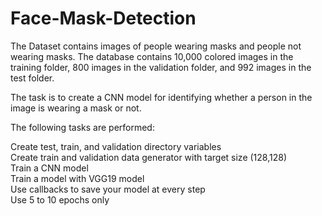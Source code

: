 # Face-Mask-Detection

The Dataset contains images of people wearing masks and people not wearing masks. The database contains 10,000 colored images in the training folder, 800 images in the validation folder, and 992 images in the test folder.

The task is to create a CNN model for identifying whether a person in the image is wearing a mask or not.

The following tasks are performed:

Create test, train, and validation directory variables <br>
Create train and validation data generator with target size (128,128) <br>
Train a CNN model <br>
Train a model with VGG19 model <br>
Use callbacks to save your model at every step <br>
Use 5 to 10 epochs only <br>
